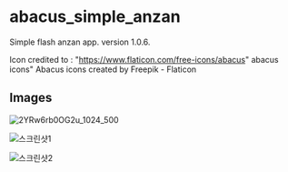 # abacus_simple_anzan

Simple flash anzan app.
version 1.0.6.

Icon credited to : "https://www.flaticon.com/free-icons/abacus" abacus icons" Abacus icons created by Freepik - Flaticon

## Images

![2YRw6rb0OG2u_1024_500](https://user-images.githubusercontent.com/92710478/223365447-e74deda8-22f6-45aa-aec8-fa2d25ce1d13.png)

![스크린샷1](https://user-images.githubusercontent.com/92710478/223365540-c89e7289-ea52-4f92-a345-f356929b6cdf.jpg)

![스크린샷2](https://user-images.githubusercontent.com/92710478/223365546-40409bdb-2b1e-4825-9673-9f0ee5474174.jpg)
